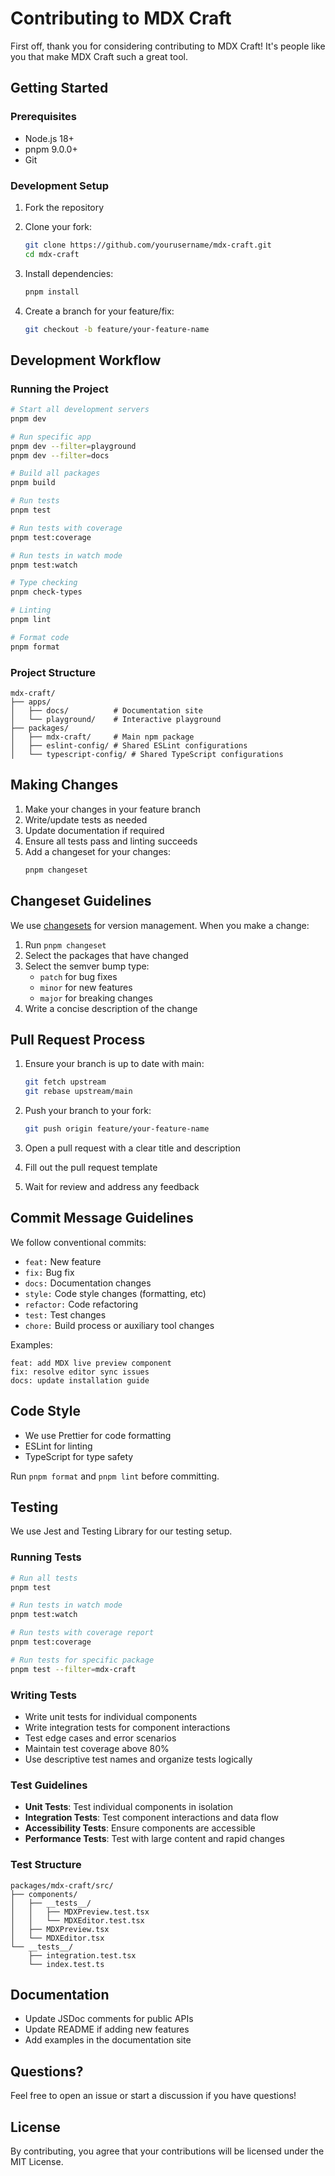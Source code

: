 # Contributing to MDX Craft

First off, thank you for considering contributing to MDX Craft! It's people like you that make MDX Craft such a great tool.

## Getting Started

### Prerequisites

- Node.js 18+
- pnpm 9.0.0+
- Git

### Development Setup

1. Fork the repository
2. Clone your fork:
   ```bash
   git clone https://github.com/yourusername/mdx-craft.git
   cd mdx-craft
   ```

3. Install dependencies:
   ```bash
   pnpm install
   ```

4. Create a branch for your feature/fix:
   ```bash
   git checkout -b feature/your-feature-name
   ```

## Development Workflow

### Running the Project

```bash
# Start all development servers
pnpm dev

# Run specific app
pnpm dev --filter=playground
pnpm dev --filter=docs

# Build all packages
pnpm build

# Run tests
pnpm test

# Run tests with coverage
pnpm test:coverage

# Run tests in watch mode
pnpm test:watch

# Type checking
pnpm check-types

# Linting
pnpm lint

# Format code
pnpm format
```

### Project Structure

```
mdx-craft/
├── apps/
│   ├── docs/          # Documentation site
│   └── playground/    # Interactive playground
├── packages/
│   ├── mdx-craft/     # Main npm package
│   ├── eslint-config/ # Shared ESLint configurations
│   └── typescript-config/ # Shared TypeScript configurations
```

## Making Changes

1. Make your changes in your feature branch
2. Write/update tests as needed
3. Update documentation if required
4. Ensure all tests pass and linting succeeds
5. Add a changeset for your changes:
   ```bash
   pnpm changeset
   ```

## Changeset Guidelines

We use [changesets](https://github.com/changesets/changesets) for version management. When you make a change:

1. Run `pnpm changeset`
2. Select the packages that have changed
3. Select the semver bump type:
   - `patch` for bug fixes
   - `minor` for new features
   - `major` for breaking changes
4. Write a concise description of the change

## Pull Request Process

1. Ensure your branch is up to date with main:
   ```bash
   git fetch upstream
   git rebase upstream/main
   ```

2. Push your branch to your fork:
   ```bash
   git push origin feature/your-feature-name
   ```

3. Open a pull request with a clear title and description
4. Fill out the pull request template
5. Wait for review and address any feedback

## Commit Message Guidelines

We follow conventional commits:

- `feat:` New feature
- `fix:` Bug fix
- `docs:` Documentation changes
- `style:` Code style changes (formatting, etc)
- `refactor:` Code refactoring
- `test:` Test changes
- `chore:` Build process or auxiliary tool changes

Examples:
```
feat: add MDX live preview component
fix: resolve editor sync issues
docs: update installation guide
```

## Code Style

- We use Prettier for code formatting
- ESLint for linting
- TypeScript for type safety

Run `pnpm format` and `pnpm lint` before committing.

## Testing

We use Jest and Testing Library for our testing setup.

### Running Tests

```bash
# Run all tests
pnpm test

# Run tests in watch mode
pnpm test:watch

# Run tests with coverage report
pnpm test:coverage

# Run tests for specific package
pnpm test --filter=mdx-craft
```

### Writing Tests

- Write unit tests for individual components
- Write integration tests for component interactions
- Test edge cases and error scenarios
- Maintain test coverage above 80%
- Use descriptive test names and organize tests logically

### Test Guidelines

- **Unit Tests**: Test individual components in isolation
- **Integration Tests**: Test component interactions and data flow
- **Accessibility Tests**: Ensure components are accessible
- **Performance Tests**: Test with large content and rapid changes

### Test Structure

```
packages/mdx-craft/src/
├── components/
│   ├── __tests__/
│   │   ├── MDXPreview.test.tsx
│   │   └── MDXEditor.test.tsx
│   ├── MDXPreview.tsx
│   └── MDXEditor.tsx
└── __tests__/
    ├── integration.test.tsx
    └── index.test.ts
```

## Documentation

- Update JSDoc comments for public APIs
- Update README if adding new features
- Add examples in the documentation site

## Questions?

Feel free to open an issue or start a discussion if you have questions!

## License

By contributing, you agree that your contributions will be licensed under the MIT License.